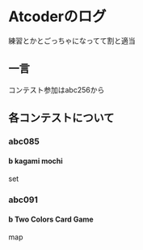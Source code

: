 # Atcoderのログ
練習とかとごっちゃになってて割と適当
## 一言
コンテスト参加はabc256から

## 各コンテストについて

### abc085
#### b kagami mochi
set

### abc091
#### b Two Colors Card Game
map
